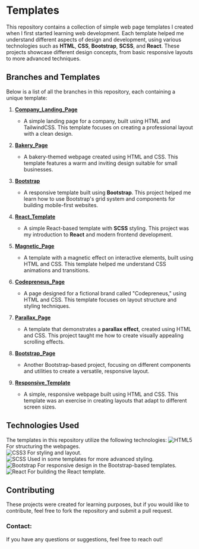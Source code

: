 # Templates

This repository contains a collection of simple web page templates I created when I first started learning web development. Each template helped me understand different aspects of design and development, using various technologies such as **HTML**, **CSS**, **Bootstrap**, **SCSS**, and **React**. These projects showcase different design concepts, from basic responsive layouts to more advanced techniques.

## Branches and Templates

Below is a list of all the branches in this repository, each containing a unique template:

1. **[Company_Landing_Page](https://github.com/klimentina2709/Templates/tree/Company_Landing_Page)**

   - A simple landing page for a company, built using HTML and TailwindCSS. This template focuses on creating a professional layout with a clean design.

2. **[Bakery_Page](https://github.com/klimentina2709/Templates/tree/Bakery_Page)**

   - A bakery-themed webpage created using HTML and CSS. This template features a warm and inviting design suitable for small businesses.

3. **[Bootstrap](https://github.com/klimentina2709/Templates/tree/Bootstrap)**

   - A responsive template built using **Bootstrap**. This project helped me learn how to use Bootstrap's grid system and components for building mobile-first websites.

4. **[React_Template](https://github.com/klimentina2709/Templates/tree/React_Template)**

   - A simple React-based template with **SCSS** styling. This project was my introduction to **React** and modern frontend development.

5. **[Magnetic_Page](https://github.com/klimentina2709/Templates/tree/Magnetic_Page)**

   - A template with a magnetic effect on interactive elements, built using HTML and CSS. This template helped me understand CSS animations and transitions.

6. **[Codepreneus_Page](https://github.com/klimentina2709/Templates/tree/Codepreneus_Page)**

   - A page designed for a fictional brand called "Codepreneus," using HTML and CSS. This template focuses on layout structure and styling techniques.

7. **[Parallax_Page](https://github.com/klimentina2709/Templates/tree/Parallax_Page)**

   - A template that demonstrates a **parallax effect**, created using HTML and CSS. This project taught me how to create visually appealing scrolling effects.

8. **[Bootstrap_Page](https://github.com/klimentina2709/Templates/tree/Bootstrap_Page)**

   - Another Bootstrap-based project, focusing on different components and utilities to create a versatile, responsive layout.

9. **[Responsive_Template](https://github.com/klimentina2709/Templates/tree/Responsive_Template)**
   - A simple, responsive webpage built using HTML and CSS. This template was an exercise in creating layouts that adapt to different screen sizes.

## Technologies Used

The templates in this repository utilize the following technologies:
![HTML5](https://img.shields.io/badge/HTML5-E34F26?style=flat&logo=html5&logoColor=white) For structuring the webpages.  
![CSS3](https://img.shields.io/badge/CSS3-1572B6?style=flat&logo=css3&logoColor=white) For styling and layout.  
![SCSS](https://img.shields.io/badge/SCSS-CC6699?style=flat&logo=sass&logoColor=white) Used in some templates for more advanced styling.  
![Bootstrap](https://img.shields.io/badge/Bootstrap-563D7C?style=flat&logo=bootstrap&logoColor=white) For responsive design in the Bootstrap-based templates.  
![React](https://img.shields.io/badge/React-61DAFB?style=flat&logo=react&logoColor=black) For building the React template.

## Contributing

These projects were created for learning purposes, but if you would like to contribute, feel free to fork the repository and submit a pull request.

### Contact:

If you have any questions or suggestions, feel free to reach out!
